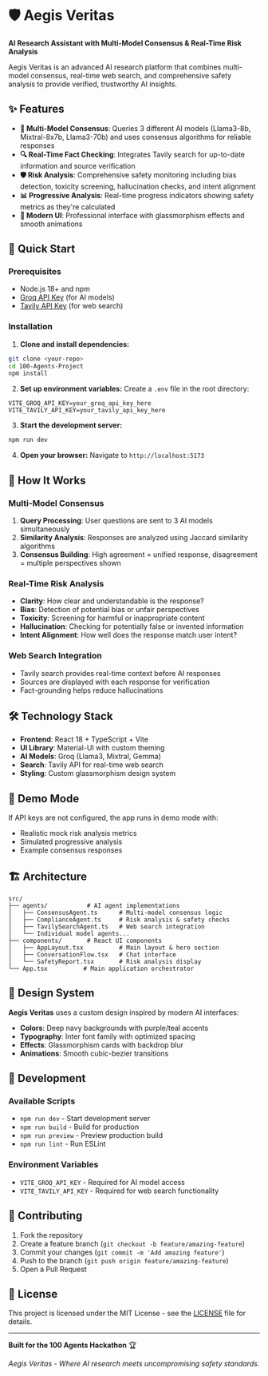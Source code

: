 # 🛡️ Aegis Veritas

**AI Research Assistant with Multi-Model Consensus & Real-Time Risk Analysis**

Aegis Veritas is an advanced AI research platform that combines multi-model consensus, real-time web search, and comprehensive safety analysis to provide verified, trustworthy AI insights.

## ✨ Features

- **🤖 Multi-Model Consensus**: Queries 3 different AI models (Llama3-8b, Mixtral-8x7b, Llama3-70b) and uses consensus algorithms for reliable responses
- **🔍 Real-Time Fact Checking**: Integrates Tavily search for up-to-date information and source verification
- **🛡️ Risk Analysis**: Comprehensive safety monitoring including bias detection, toxicity screening, hallucination checks, and intent alignment
- **📊 Progressive Analysis**: Real-time progress indicators showing safety metrics as they're calculated
- **💜 Modern UI**: Professional interface with glassmorphism effects and smooth animations

## 🚀 Quick Start

### Prerequisites
- Node.js 18+ and npm
- [Groq API Key](https://console.groq.com/) (for AI models)
- [Tavily API Key](https://tavily.com/) (for web search)

### Installation

1. **Clone and install dependencies:**
```bash
git clone <your-repo>
cd 100-Agents-Project
npm install
```

2. **Set up environment variables:**
Create a `.env` file in the root directory:
```env
VITE_GROQ_API_KEY=your_groq_api_key_here
VITE_TAVILY_API_KEY=your_tavily_api_key_here
```

3. **Start the development server:**
```bash
npm run dev
```

4. **Open your browser:**
Navigate to `http://localhost:5173`

## 🎯 How It Works

### Multi-Model Consensus
1. **Query Processing**: User questions are sent to 3 AI models simultaneously
2. **Similarity Analysis**: Responses are analyzed using Jaccard similarity algorithms
3. **Consensus Building**: High agreement = unified response, disagreement = multiple perspectives shown

### Real-Time Risk Analysis
- **Clarity**: How clear and understandable is the response?
- **Bias**: Detection of potential bias or unfair perspectives  
- **Toxicity**: Screening for harmful or inappropriate content
- **Hallucination**: Checking for potentially false or invented information
- **Intent Alignment**: How well does the response match user intent?

### Web Search Integration
- Tavily search provides real-time context before AI responses
- Sources are displayed with each response for verification
- Fact-grounding helps reduce hallucinations

## 🛠️ Technology Stack

- **Frontend**: React 18 + TypeScript + Vite
- **UI Library**: Material-UI with custom theming
- **AI Models**: Groq (Llama3, Mixtral, Gemma)
- **Search**: Tavily API for real-time web search
- **Styling**: Custom glassmorphism design system

## 📱 Demo Mode

If API keys are not configured, the app runs in demo mode with:
- Realistic mock risk analysis metrics
- Simulated progressive analysis
- Example consensus responses

## 🏗️ Architecture

```
src/
├── agents/           # AI agent implementations
│   ├── ConsensusAgent.ts      # Multi-model consensus logic
│   ├── ComplianceAgent.ts     # Risk analysis & safety checks  
│   ├── TavilySearchAgent.ts   # Web search integration
│   └── Individual model agents...
├── components/       # React UI components
│   ├── AppLayout.tsx          # Main layout & hero section
│   ├── ConversationFlow.tsx   # Chat interface
│   └── SafetyReport.tsx       # Risk analysis display
└── App.tsx          # Main application orchestrator
```

## 🎨 Design System

**Aegis Veritas** uses a custom design inspired by modern AI interfaces:
- **Colors**: Deep navy backgrounds with purple/teal accents
- **Typography**: Inter font family with optimized spacing
- **Effects**: Glassmorphism cards with backdrop blur
- **Animations**: Smooth cubic-bezier transitions

## 🔧 Development

### Available Scripts
- `npm run dev` - Start development server
- `npm run build` - Build for production
- `npm run preview` - Preview production build
- `npm run lint` - Run ESLint

### Environment Variables
- `VITE_GROQ_API_KEY` - Required for AI model access
- `VITE_TAVILY_API_KEY` - Required for web search functionality

## 🤝 Contributing

1. Fork the repository
2. Create a feature branch (`git checkout -b feature/amazing-feature`)
3. Commit your changes (`git commit -m 'Add amazing feature'`)
4. Push to the branch (`git push origin feature/amazing-feature`)
5. Open a Pull Request

## 📄 License

This project is licensed under the MIT License - see the [LICENSE](LICENSE) file for details.

---

**Built for the 100 Agents Hackathon** 🏆

*Aegis Veritas - Where AI research meets uncompromising safety standards.*
